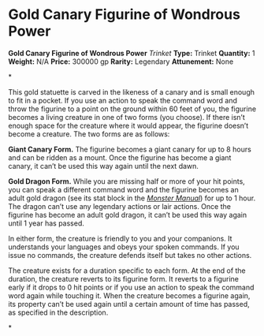# Gold Canary Figurine of Wondrous Power

**Gold Canary Figurine of Wondrous Power**
_Trinket_
**Type:** Trinket
**Quantity:** 1
**Weight:** N/A
**Price:** 300000 gp
**Rarity:** Legendary
**Attunement:** None

*<p>This gold statuette is carved in the likeness of a canary and is small enough to fit in a pocket. If you use an action to speak the command word and throw the figurine to a point on the ground within 60 feet of you, the figurine becomes a living creature in one of two forms (you choose). If there isn’t enough space for the creature where it would appear, the figurine doesn’t become a creature. The two forms are as follows:

**Giant Canary Form.** The figurine becomes a giant canary for up to 8 hours and can be ridden as a mount. Once the figurine has become a giant canary, it can’t be used this way again until the next dawn.

**Gold Dragon Form.** While you are missing half or more of your hit points, you can speak a different command word and the figurine becomes an adult gold dragon (see its stat block in the <a href="https://www.dndbeyond.com/sources/mm">*Monster Manual*</a>) for up to 1 hour. The dragon can’t use any legendary actions or lair actions. Once the figurine has become an adult gold dragon, it can’t be used this way again until 1 year has passed.

In either form, the creature is friendly to you and your companions. It understands your languages and obeys your spoken commands. If you issue no commands, the creature defends itself but takes no other actions.

The creature exists for a duration specific to each form. At the end of the duration, the creature reverts to its figurine form. It reverts to a figurine early if it drops to 0 hit points or if you use an action to speak the command word again while touching it. When the creature becomes a figurine again, its property can’t be used again until a certain amount of time has passed, as specified in the description.</p>*